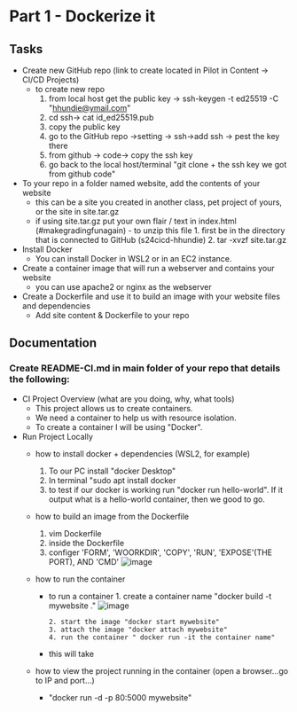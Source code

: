 # Part 1 - Dockerize it
## Tasks
- Create new GitHub repo (link to create located in Pilot in Content -> CI/CD Projects)
    - to create new repo
      1. from local host  get the public key -> ssh-keygen -t ed25519 -C "hhundie@ymail.com"
      2. cd ssh-> cat id_ed25519.pub
      3. copy the public key
      4. go to the GitHub repo ->setting -> ssh->add ssh -> pest the key there
      5. from github -> code-> copy the ssh key
      6. go back to the local host/terminal "git clone + the ssh key we got from github code"
- To your repo in a folder named website, add the contents of your website
    - this can be a site you created in another class, pet project of yours, or the site in site.tar.gz
    - if using site.tar.gz put your own flair / text in index.html (#makegradingfunagain)
          - to unzip this file
              1. first be in the directory that is connected to GitHub (s24cicd-hhundie)
              2.  tar -xvzf site.tar.gz          
- Install Docker
    - You can install Docker in WSL2 or in an EC2 instance.
- Create a container image that will run a webserver and contains your website
    - you can use apache2 or nginx as the webserver
- Create a Dockerfile and use it to build an image with your website files and dependencies
    - Add site content & Dockerfile to your repo

## Documentation
### Create README-CI.md in main folder of your repo that details the following:

- CI Project Overview
  (what are you doing, why, what tools)
    - This project allows us to create containers.
    - We need a container to help us with resource isolation.
    - To create a container I will be using "Docker".
- Run Project Locally
    - how to install docker + dependencies (WSL2, for example)
        1. To our PC install "docker Desktop"
        2. In terminal "sudo apt install docker
        3. to test if our docker is working run "docker run hello-world". If it output what is a hello-world container, then we good to go.
    - how to build an image from the Dockerfile
        1. vim Dockerfile
        2. inside the Dockerfile
        3. configer 'FORM', 'WOORKDIR', 'COPY', 'RUN', 'EXPOSE'(THE PORT), AND 'CMD'
 ![image](https://github.com/WSU-kduncan/s24cicd-hhundie/assets/118832089/3306dd99-26f3-4cda-99b3-26699c15d3a5)


    - how to run the container
        - to run a container
              1. create a container name "docker build -t mywebsite ."
          ![image](https://github.com/WSU-kduncan/s24cicd-hhundie/assets/118832089/a2010f42-7693-4091-a918-3866764f2ada)

              2. start the image "docker start mywebsite"
              3. attach the image "docker attach mywebsite"
              4. run the container " docker run -it the container name"
          
        - this will take 
    - how to view the project running in the container (open a browser...go to IP and port...)
        - "docker run -d -p 80:5000 mywebsite"
